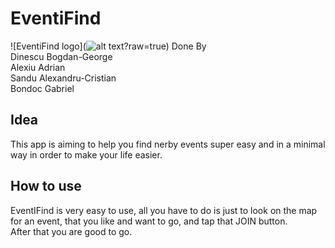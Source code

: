 # EventiFind
![EventiFind logo](![alt text](https://github.com/[username]/[reponame]/blob/[branch]/image.jpg?raw=true)?raw=true)
Done By </br>Dinescu Bogdan-George</br>
        Alexiu Adrian</br>
        Sandu Alexandru-Cristian</br>
        Bondoc Gabriel</br>
## Idea
This app is aiming to help you find nerby events super easy and in a minimal way in order to make your life easier.
## How to use
EventIFind is very easy to use, all you have to do is just to look on the map for an event, that you like and want to go, and tap that JOIN button.</br>
After that you are good to go.
